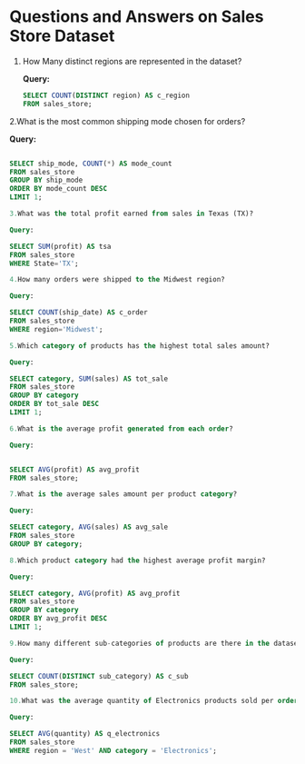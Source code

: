  # Questions and Answers on Sales Store Dataset

1. How Many distinct regions are represented in the dataset?
   
   **Query:**
   ```sql
   SELECT COUNT(DISTINCT region) AS c_region 
   FROM sales_store;
   
2.What is the most common shipping mode chosen for orders?

 **Query:**
  ```sql

SELECT ship_mode, COUNT(*) AS mode_count    
FROM sales_store
GROUP BY ship_mode
ORDER BY mode_count DESC
LIMIT 1;

3.What was the total profit earned from sales in Texas (TX)?

Query:

SELECT SUM(profit) AS tsa  
FROM sales_store 
WHERE State='TX';

4.How many orders were shipped to the Midwest region?

Query:

SELECT COUNT(ship_date) AS c_order   
FROM sales_store
WHERE region='Midwest';

5.Which category of products has the highest total sales amount?

Query:

SELECT category, SUM(sales) AS tot_sale 
FROM sales_store
GROUP BY category
ORDER BY tot_sale DESC
LIMIT 1;

6.What is the average profit generated from each order?

Query:


SELECT AVG(profit) AS avg_profit   
FROM sales_store;
 
7.What is the average sales amount per product category?

Query:

SELECT category, AVG(sales) AS avg_sale  
FROM sales_store
GROUP BY category;

8.Which product category had the highest average profit margin?

Query:

SELECT category, AVG(profit) AS avg_profit 
FROM sales_store
GROUP BY category
ORDER BY avg_profit DESC
LIMIT 1;

9.How many different sub-categories of products are there in the dataset?

Query:

SELECT COUNT(DISTINCT sub_category) AS c_sub  
FROM sales_store;

10.What was the average quantity of Electronics products sold per order in the West region?

Query:

SELECT AVG(quantity) AS q_electronics
FROM sales_store        
WHERE region = 'West' AND category = 'Electronics';
